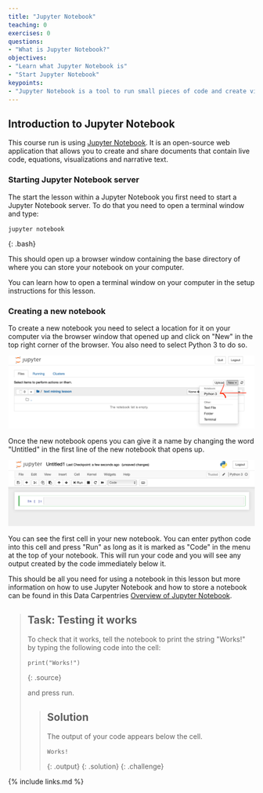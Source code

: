 ```yaml
---
title: "Jupyter Notebook"
teaching: 0
exercises: 0
questions:
- "What is Jupyter Notebook?"
objectives:
- "Learn what Jupyter Notebook is"
- "Start Jupyter Notebook"
keypoints:
- "Jupyter Notebook is a tool to run small pieces of code and create visualisations more easily than via the command line. It is useful for running tutorials and lessons such as this one."
---
```


## Introduction to Jupyter Notebook

This course run is using [Jupyter Notebook](https://jupyter.org). It is an open-source web application that allows you to create and share documents that contain live code, equations, visualizations and narrative text.

### Starting Jupyter Notebook server
The start the lesson within a Jupyter Notebook you first need to start a Jupyter Notebook server.  To do that you need to open a terminal window and type:

~~~
jupyter notebook
~~~
{: .bash}

This should open up a browser window containing the base directory of where you can store your notebook on your computer.

You can learn how to open a terminal window on your computer in the setup instructions for this lesson.

### Creating a new notebook

To create a new notebook you need to select a location for it on your computer via the browser window that opened up and click on "New" in the top right corner of the browser.  You also need to select Python 3 to do so.

![Starting a new notebook](../fig/start-notebook.png)

Once the new notebook opens you can give it a name by changing the word "Untitled" in the first line of the new notebook that opens up.

![A new notebook](../fig/new-notebook.png)

You can see the first cell in your new notebook.  You can enter python code into this cell and press "Run" as long as it is marked as "Code" in the menu at the top of your notebook.  This will run your code and you will see any output created by the code immediately below it.

This should be all you need for using a notebook in this lesson but more information on how to use Jupyter Notebook and how to store a notebook can be found in this Data Carpentries [Overview of Jupyter Notebook](https://datacarpentry.org/python-ecology-lesson/jupyter_notebooks/).

> ## Task: Testing it works
>
> To check that it works, tell the notebook to print the string "Works!" by typing the following code into the cell:
>
> ~~~
> print("Works!")
> ~~~
> {: .source}
>
> and press run.  
>
> > ## Solution
> >
> > The output of your code appears below the cell.
> >
> >```
> > Works!
> >```
> > {: .output}
> {: .solution}
{: .challenge}




{% include links.md %}
